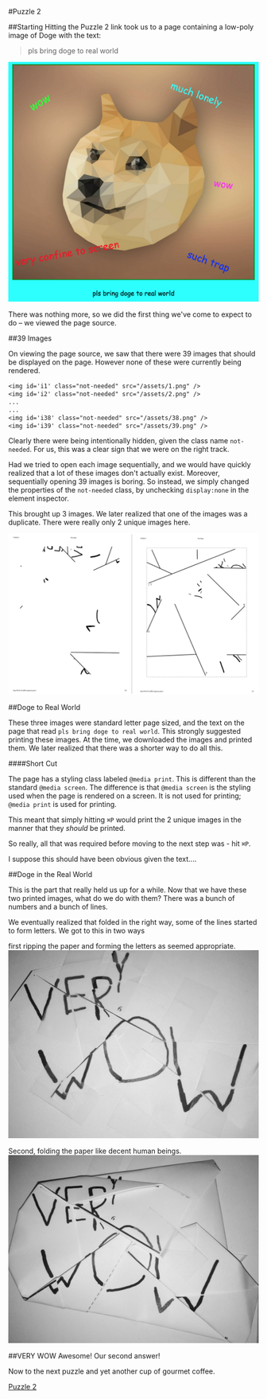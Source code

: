#Puzzle 2

##Starting
Hitting the Puzzle 2 link took us to a page containing a low-poly image of Doge with the text:

>pls bring doge to real world

![Screen](https://raw.githubusercontent.com/MAKE-UIUC/CrackMIT/master/Puzzle%202/init.png)

There was nothing more, so we did the first thing we've come to expect to do – we viewed the page source.

##39 Images

On viewing the page source, we saw that there were 39 images that should be displayed on the page. However none of these were currently being rendered.

```
<img id='i1' class="not-needed" src="/assets/1.png" />
<img id='i2' class="not-needed" src="/assets/2.png" />
...
...
<img id='i38' class="not-needed" src="/assets/38.png" />
<img id='i39' class="not-needed" src="/assets/39.png" />
```

Clearly there were being intentionally hidden, given the class name `not-needed`. For us, this was a clear sign that we were on the right track.

Had we tried to open each image sequentially, and we would have quickly realized that a lot of these images don't actually exist. Moreover, sequentially opening 39 images is boring. So instead, we simply changed the properties of the `not-needed` class, by unchecking `display:none` in the element inspector.

This brought up 3 images. We later realized that one of the images was a duplicate. There were really only 2 unique images here.

![Screen](https://raw.githubusercontent.com/MAKE-UIUC/CrackMIT/master/Puzzle%202/prints.png)


##Doge to Real World

These three images were standard letter page sized, and the text on the page that read `pls bring doge to real world`. This strongly suggested printing these images. At the time, we downloaded the images and printed them. We later realized that there was a shorter way to do all this.

####Short Cut

The page has a styling class labeled `@media print`. This is different than the standard `@media screen`. The difference is that `@media screen` is the styling used when the page is rendered on a screen. It is not used for printing; `@media print` is used for printing. 

This meant that simply hitting `⌘P` would print the 2 unique images in the manner that they *should* be printed. 

So really, all that was required before moving to the next step was - hit `⌘P`.

I suppose this should have been obvious given the text....

##Doge in the Real World

This is the part that really held us up for a while. Now that we have these two printed images, what do we do with them? There was a bunch of numbers and a bunch of lines.

We eventually realized that folded in the right way, some of the lines started to form letters. We got to this in two ways

first ripping the paper and forming the letters as seemed appropriate.
![Screen](https://raw.githubusercontent.com/MAKE-UIUC/CrackMIT/master/Puzzle%202/rip.png)


Second, folding the paper like decent human beings.
![Screen](https://raw.githubusercontent.com/MAKE-UIUC/CrackMIT/master/Puzzle%202/fold.png)

##VERY WOW
Awesome! Our second answer!

Now to the next puzzle and yet another cup of gourmet coffee.

[Puzzle 2](https://github.com/MAKE-UIUC/CrackMIT/tree/master/Puzzle%203)
